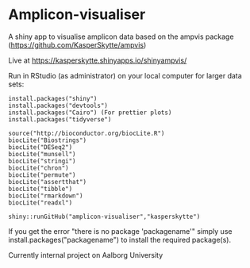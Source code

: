 # Amplicon-visualiser
A shiny app to visualise amplicon data based on the ampvis package (https://github.com/KasperSkytte/ampvis)

Live at https://kasperskytte.shinyapps.io/shinyampvis/

Run in RStudio (as administrator) on your local computer for larger data sets:
```
install.packages("shiny")
install.packages("devtools")
install.packages("Cairo") (For prettier plots)
install.packages("tidyverse")

source("http://bioconductor.org/biocLite.R")
biocLite("Biostrings")
biocLite("DESeq2")
biocLite("munsell")
biocLite("stringi")
biocLite("chron")
biocLite("permute")
biocLite("assertthat")
biocLite("tibble")
biocLite("rmarkdown")
biocLite("readxl")

shiny::runGitHub("amplicon-visualiser","kasperskytte")
```

If you get the error "there is no package 'packagename'" simply use install.packages("packagename") to install the required package(s). 

Currently internal project on Aalborg University
